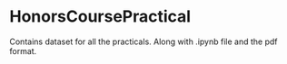 # HonorsCoursePractical
Contains dataset for all the practicals.
Along with .ipynb file and the pdf format.
